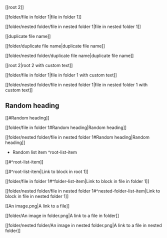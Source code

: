[[root 2]]

[[folder/file in folder 1|file in folder 1]]

[[folder/nested folder/file in nested folder 1|file in nested folder 1]]

[[duplicate file name]]

[[folder/duplicate file name|duplicate file name]]

[[folder/nested folder/duplicate file name|duplicate file name]]

[[root 2|root 2 with custom text]]

[[folder/file in folder 1|file in folder 1 with custom text]]

[[folder/nested folder/file in nested folder 1|file in nested folder 1 with custom text]]

## Random heading

[[#Random heading]]

[[folder/file in folder 1#Random heading|Random heading]]

[[folder/nested folder/file in nested folder 1#Random heading|Random heading]]

- Random list item ^root-list-item

[[#^root-list-item]]

[[#^root-list-item|Link to block in root 1]]

[[folder/file in folder 1#^folder-list-item|Link to block in file in folder 1]]

[[folder/nested folder/file in nested folder 1#^nested-folder-list-item|Link to block in file in nested folder 1]]

[[An image.png|A link to a file]]

[[folder/An image in folder.png|A link to a file in folder]]

[[folder/nested folder/An image in nested folder.png|A link to a file in nested folder]]
